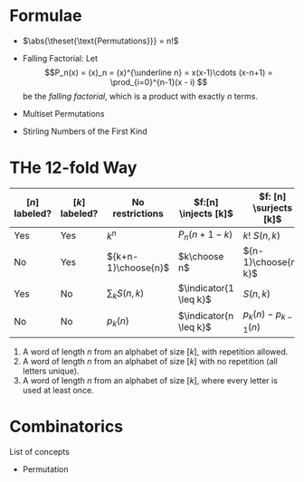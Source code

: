 # Formulae

- $\abs{\theset{\text{Permutations}}}  = n!$

- Falling Factorial: Let 
$$P_n(x) = (x)_n = (x)^{\underline n} = x(x-1)\cdots (x-n+1) = \prod_{i=0}^{n-1}(x - i) 
$$ 
be the *falling factorial*, which is a product with exactly $n$ terms.

- Multiset Permutations
- Stirling Numbers of the First Kind

# THe 12-fold Way
| $[n]$ labeled?   | $[k]$  labeled?  | No restrictions | $f:[n] \injects [k]$ | $f: [n] \surjects [k]$
|---|---|---|---|---|
| Yes | Yes | $k^n$  | $P_n(n+1-k)$  | $k!~S(n,k)$ |
| No | Yes |  ${k+n-1}\choose{n}$ | $k\choose n$ | ${n-1}\choose{n-k}$ |
| Yes | No | $\sum_k S(n, k)$  | $\indicator{1 \leq k}$  | $S(n, k)$ |
| No | No | $p_k(n)$ | $\indicator{n \leq k}$  | $p_k(n) - p_{k-1}(n)$ |

1. A word of length $n$ from an alphabet of size $[k]$, with repetition allowed.
2. A word of length $n$ from an alphabet of size $[k]$ with no repetition (all letters unique).
3. A word of length $n$ from an alphabet of size $[k]$, where every letter is used at least once.

# Combinatorics

List of concepts

- Permutation

